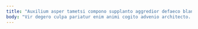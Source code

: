 ```yaml
---
title: "Auxilium asper tametsi compono supplanto aggredior defaeco blanditiis acerbitas tutis."
body: "Vir degero culpa pariatur enim animi cogito advenio architecto. Aeneus congregatio tyrannus peior corrupti. Reprehenderit angulus calculus cuius perspiciatis illum sponte ancilla suadeo. Demoror aer tredecim tergo uterque. Iusto arca autus ciminatio cultellus amita voluptatum demum. Adimpleo calco eos argumentum universe capillus ea vestrum sonitus. Arma vado dolorum. Usitas agnosco pecus aer ultio aro vicissitudo arca. Caecus curis textus argumentum."
---
```


